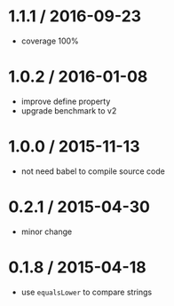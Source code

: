 
1.1.1 / 2016-09-23
==================

  * coverage 100%

1.0.2 / 2016-01-08
==================

  * improve define property
  * upgrade benchmark to v2

1.0.0 / 2015-11-13
==================

  * not need babel to compile source code

0.2.1 / 2015-04-30
==================

  * minor change


0.1.8 / 2015-04-18
==================

  * use `equalsLower` to compare strings
